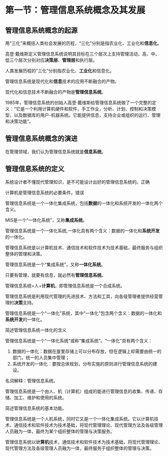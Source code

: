 # 第一节：管理信息系统概念及其发展

## 管理信息系统概念的起源

用“三化”来概括人类社会发展的历程，“三化”分别是指农业化、工业化和**信息化**。

高登·戴维斯定义管理信息系统说明其目标在三个层次上支持管理活动，高、中、低三个层次分别对应**决策层**、**管理层**和执行层。

人类发展历程的“三化”分别指农业化、**工业化**和信息化。

管理信息系统是现代化和**信息**技术的应用不断融合的产物。

现代化和信息技术不断融合的产物是**管理信息系统**。

1985年，管理信息系统的创始人高登·戴维斯给管理信息系统做了一个完整的定义：“它是一个利用计算机硬件和软件，手工作业，分析、计划、控制和决策模型，以及数据库的用户-机器系统。它能提供信息，支持企业或组织的运行、管理和决策功能”。

## 管理信息系统概念的演进

在管理领域，我们认为管理信息系统就是**信息系统**。

## 管理信息系统的定义

系统设计者不懂现代管理知识，是不可能设计出好的管理信息系统的。正确

计算机是管理信息系统的必要条件。错误

管理信息系统是一个一体化集成系统，包括**数据**的一体化和系统开发的一体化两个含义。

MIS是一个“一体化系统”，又称**集成系统**。

管理信息系统是一个一体化系统,一体化具有两个含义：数据的一体化和**系统开发**的一体化。

管理信息系统是以计算机技术、通信技术和软件技术为技术基础，最终服务与组织整体的管理和决策。

管理信息系统是一个“集成系统”，又称**一体化系统**。

只要有管理，就要有信息，就必然有**管理信息系统**。

管理信息系统=人+**计算机**，即管理信息系统是一个合成系统。

管理信息系统是利用现代管理的先进技术、方法和工具，向各级管理者提供经营管理的**决策**支持。

管理信息系统是一个“一体化”系统，其中“一体化”包含两个含义：数据的一体化和**系统开发**的一体化。

简述管理信息系统一体化的含义

管理信息系统是一个“一体化系统”或称“集成系统”。“一体化”具有两个含义：
1. 数据的一体化：数据在屋里存储上可以分布存放，但在逻辑上却需要由统一的部门，统一的人员集中管理；
2. 系统开发的一体化：要按总体规划，分布实施的原则进行管理信息系统的建设。

名词解释：管理信息系统。

管理信息系统是一个由人、机（计算机）组成的能进行管理信息的收集、传递、存储、加工、维护和使用的系统。

简述管理信息系统的基本功能。

管理信息系统是一个人机系统，同时它又是一个一体化集成系统。它以计算机技术、通信技术和软件技术为技术基础，将现代管理理论、现代管理方法及各级管理人员融为一体，最终为某个组织整体的管理与决策服务。

管理信息系统以**计算机**技术，通信技术和软件技术为技术基础，将现代管理理论、现代管理方法及各级管理人员融为一体，最终服务于组织整体的管理与决策。
